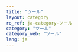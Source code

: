 ```yaml
---
title: "ツール"
layout: category
ro_ref: ja-category-ツール
category: "ツール"
category_web: "ツール"
lang: ja
---
```

